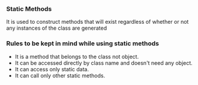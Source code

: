 <h3>Static Methods</h3>

It is used to construct methods that will exist regardless of whether or not any instances of the class are generated

<h3>Rules to be kept in mind while using static methods</h3>
<ul>
  <li>It is a method that belongs to the class not object.</li>
  <li>It can be accessed directly by class name and doesn't need any object.</li>
  <li>It can access only static data.</li>
  <li>It can call only other static methods.</li>
</ul>

